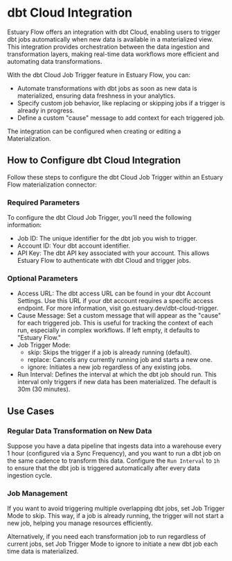 # dbt Cloud Integration

Estuary Flow offers an integration with dbt Cloud, enabling users to trigger dbt jobs automatically when new data
is available in a materialized view. This integration provides orchestration between the data ingestion and
transformation layers, making real-time data workflows more efficient and automating data transformations.

With the dbt Cloud Job Trigger feature in Estuary Flow, you can:

- Automate transformations with dbt jobs as soon as new data is materialized, ensuring data freshness in your analytics.
- Specify custom job behavior, like replacing or skipping jobs if a trigger is already in progress.
- Define a custom "cause" message to add context for each triggered job.

The integration can be configured when creating or editing a Materialization.

## How to Configure dbt Cloud Integration

Follow these steps to configure the dbt Cloud Job Trigger within an Estuary Flow materialization connector:

### Required Parameters

To configure the dbt Cloud Job Trigger, you’ll need the following information:

- Job ID: The unique identifier for the dbt job you wish to trigger.
- Account ID: Your dbt account identifier.
- API Key: The dbt API key associated with your account. This allows Estuary Flow to authenticate with dbt Cloud and
  trigger jobs.

### Optional Parameters

- Access URL: The dbt access URL can be found in your dbt Account Settings. Use this URL if your dbt account requires a
  specific access endpoint. For more information, visit go.estuary.dev/dbt-cloud-trigger.
- Cause Message: Set a custom message that will appear as the "cause" for each triggered job. This is useful for
  tracking the context of each run, especially in complex workflows. If left empty, it defaults to "Estuary Flow."
- Job Trigger Mode:
    - skip: Skips the trigger if a job is already running (default).
    - replace: Cancels any currently running job and starts a new one.
    - ignore: Initiates a new job regardless of any existing jobs.
- Run Interval: Defines the interval at which the dbt job should run. This interval only triggers if new data has been
  materialized. The default is 30m (30 minutes).

## Use Cases

### Regular Data Transformation on New Data

Suppose you have a data pipeline that ingests data into a warehouse every 1 hour (configured via a Sync Frequency),
and you want to run a dbt job on the same cadence to transform this data. Configure the `Run Interval` to `1h` to ensure
that the dbt job is triggered automatically after every data ingestion cycle.

### Job Management

If you want to avoid triggering multiple overlapping dbt jobs, set Job Trigger Mode to skip. This way, if a job is
already running, the trigger will not start a new job, helping you manage resources efficiently.

Alternatively, if you need each transformation job to run regardless of current jobs, set Job Trigger Mode to ignore to
initiate a new dbt job each time data is materialized.
